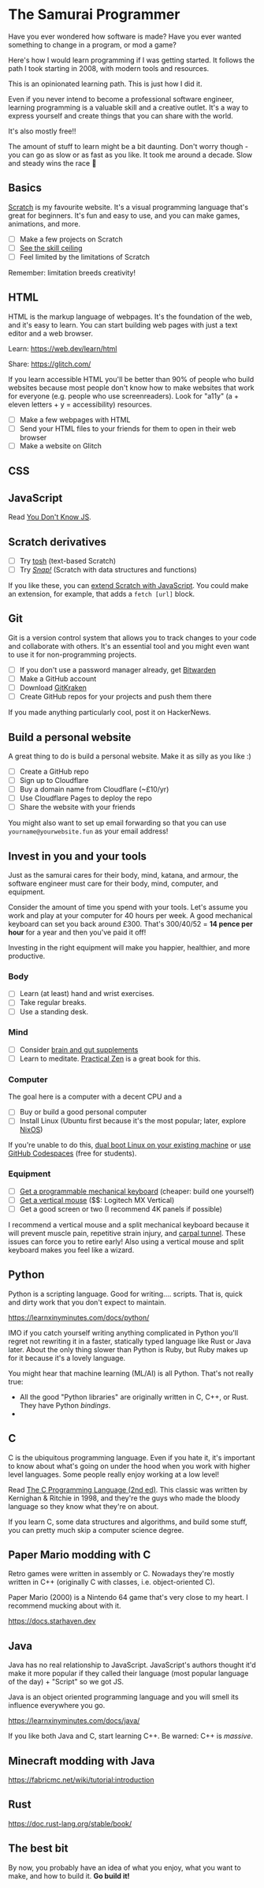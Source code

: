 # The Samurai Programmer

Have you ever wondered how software is made? Have you ever wanted something to change in a program, or mod a game?

Here's how I would learn programming if I was getting started. It follows the path I took starting in 2008, with modern tools and resources.

This is an opinionated learning path. This is just how I did it.

Even if you never intend to become a professional software engineer, learning programming is a valuable skill and a creative outlet. It's a way to express yourself and create things that you can share with the world.

It's also mostly free!!

The amount of stuff to learn might be a bit daunting. Don't worry though - you can go as slow or as fast as you like. It took me around a decade. Slow and steady wins the race 🐢

## Basics

[Scratch](https://scratch.mit.edu/projects/editor/?tutorial=getStarted) is my favourite website. It's a visual programming language that's great for beginners. It's fun and easy to use, and you can make games, animations, and more.

- [ ] Make a few projects on Scratch
- [ ] [See the skill ceiling](https://scratch.mit.edu/projects/113321949/)
- [ ] Feel limited by the limitations of Scratch

Remember: limitation breeds creativity!

## HTML

HTML is the markup language of webpages. It's the foundation of the web, and it's easy to learn. You can start building web pages with just a text editor and a web browser.

Learn: https://web.dev/learn/html

Share: https://glitch.com/

If you learn accessible HTML you'll be better than 90% of people who build websites because most people don't know how to make websites that work for everyone (e.g. people who use screenreaders). Look for "a11y" (a + eleven letters + y = accessibility) resources.

- [ ] Make a few webpages with HTML
- [ ] Send your HTML files to your friends for them to open in their web browser
- [ ] Make a website on Glitch

## CSS

## JavaScript

Read [You Don't Know JS](https://github.com/getify/You-Dont-Know-JS/blob/2nd-ed/preface.md).

## Scratch derivatives

- [ ] Try [tosh](https://tosh.blob.codes/app/) (text-based Scratch)
- [ ] Try [_Snap!_](https://snap.berkeley.edu/snap/snap.html) (Scratch with data structures and functions)

If you like these, you can [extend Scratch with JavaScript](https://github.com/scratchfoundation/scratch-vm/blob/develop/docs/extensions.md). You could make an extension, for example, that adds a `fetch [url]` block.

## Git

Git is a version control system that allows you to track changes to your code and collaborate with others. It's an essential tool and you might even want to use it for non-programming projects.

- [ ] If you don't use a password manager already, get [Bitwarden](https://bitwarden.com/)
- [ ] Make a GitHub account
- [ ] Download [GitKraken](https://www.gitkraken.com/)
- [ ] Create GitHub repos for your projects and push them there

If you made anything particularly cool, post it on HackerNews.

## Build a personal website

A great thing to do is build a personal website. Make it as silly as you like :)

- [ ] Create a GitHub repo
- [ ] Sign up to Cloudflare
- [ ] Buy a domain name from Cloudflare (~£10/yr)
- [ ] Use Cloudflare Pages to deploy the repo
- [ ] Share the website with your friends

You might also want to set up email forwarding so that you can use `yourname@yourwebsite.fun` as your email address!

## Invest in you and your tools

Just as the samurai cares for their body, mind, katana, and armour, the software engineer must care for their body, mind, computer, and equipment.

Consider the amount of time you spend with your tools. Let's assume you work and play at your computer for 40 hours per week. A good mechanical keyboard can set you back around £300. That's 300/40/52 = **14 pence per hour** for a year and then you've paid it off!

Investing in the right equipment will make you happier, healthier, and more productive.

### Body

- [ ] Learn (at least) hand and wrist exercises.
- [ ] Take regular breaks.
- [ ] Use a standing desk.

### Mind

- [ ] Consider [brain and gut supplements](https://refer.yourheights.com/cam8nas3)
- [ ] Learn to meditate. [Practical Zen](https://www.amazon.co.uk/Practical-Skinner-Foreword-Shinzan-Miyamae/dp/1848193637) is a great book for this.

### Computer

The goal here is a computer with a decent CPU and a 

- [ ] Buy or build a good personal computer
- [ ] Install Linux (Ubuntu first because it's the most popular; later, explore [NixOS](https://github.com/bates64/nixfiles))

If you're unable to do this, [dual boot Linux on your existing machine](https://www.tomshardware.com/how-to/dual-boot-linux-and-windows-11) or [use GitHub Codespaces](https://github.com/features/codespaces) (free for students).

### Equipment

- [ ] [Get a programmable mechanical keyboard](https://www.zsa.io/) (cheaper: build one yourself)
- [ ] [Get a vertical mouse](https://www.aliexpress.com/item/1005006243693677.html) ($$: Logitech MX Vertical)
- [ ] Get a good screen or two (I recommend 4K panels if possible)

I recommend a vertical mouse and a split mechanical keyboard because it will prevent muscle pain, repetitive strain injury, and [carpal tunnel](https://www.nhs.uk/conditions/carpal-tunnel-syndrome/). These issues can force you to retire early! Also using a vertical mouse and split keyboard makes you feel like a wizard.

## Python

Python is a scripting language. Good for writing.... scripts. That is, quick and dirty work that you don't expect to maintain.

https://learnxinyminutes.com/docs/python/

IMO if you catch yourself writing anything complicated in Python you'll regret not rewriting it in a faster, statically typed language like Rust or Java later. About the only thing slower than Python is Ruby, but Ruby makes up for it because it's a lovely language.

You might hear that machine learning (ML/AI) is all Python. That's not really true:

- All the good "Python libraries" are originally written in C, C++, or Rust. They have Python _bindings_.
- 

## C

C is the ubiquitous programming language. Even if you hate it, it's important to know about what's going on under the hood when you work with higher level languages. Some people really enjoy working at a low level!

Read [The C Programming Language (2nd ed)](https://www.amazon.co.uk/C-Programming-Language-2nd/dp/0131103628). This classic was written by Kernighan & Ritchie in 1998, and they're the guys who made the bloody language so they know what they're on about.

If you learn C, some data structures and algorithms, and build some stuff, you can pretty much skip a computer science degree.

## Paper Mario modding with C

Retro games were written in assembly or C. Nowadays they're mostly written in C++ (originally C with classes, i.e. object-oriented C).

Paper Mario (2000) is a Nintendo 64 game that's very close to my heart. I recommend mucking about with it.

https://docs.starhaven.dev

## Java

Java has no real relationship to JavaScript. JavaScript's authors thought it'd make it more popular if they called their language (most popular language of the day) + "Script" so we got JS.

Java is an object oriented programming language and you will smell its influence everywhere you go.

https://learnxinyminutes.com/docs/java/

If you like both Java and C, start learning C++. Be warned: C++ is _massive_.

## Minecraft modding with Java

https://fabricmc.net/wiki/tutorial:introduction

## Rust

https://doc.rust-lang.org/stable/book/

## The best bit

By now, you probably have an idea of what you enjoy, what you want to make, and how to build it. **Go build it!**
